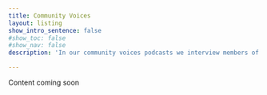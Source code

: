 ```yaml
---
title: Community Voices
layout: listing
show_intro_sentence: false
#show_toc: false
#show_nav: false
description: 'In our community voices podcasts we interview members of the open standards community'

---
```


Content coming soon
